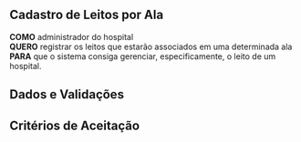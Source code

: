## Cadastro de Leitos por Ala

**COMO** administrador do hospital  
**QUERO** registrar os leitos que estarão associados em uma determinada ala  
**PARA** que o sistema consiga gerenciar, especificamente, o leito de um hospital.

## Dados e Validações

## Critérios de Aceitação

